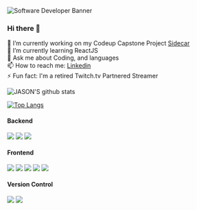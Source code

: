 ![Software Developer Banner](https://user-images.githubusercontent.com/68563183/105087093-37d08880-5a57-11eb-87da-cc418f162aa6.png)


### Hi there 👋

🔭 I’m currently working on my Codeup Capstone Project [Sidecar](https://sidecar.live/ "Sidecar")<br>
🌱 I’m currently learning ReactJS<br>
💬 Ask me about Coding, and languages<br>
📫 How to reach me: [Linkedin](https://www.linkedin.com/in/Carrillo-Jason/ "Linkedin")<br>
⚡ Fun fact: I'm a retired Twitch.tv Partnered Streamer<br>


![JASON'S github stats](https://github-readme-stats.vercel.app/api?username=Jason-Carrillo&show_icons=true&theme=synthwave&count_private=true&hide=stars,issues)



[![Top Langs](https://github-readme-stats.vercel.app/api/top-langs/?username=Jason-Carrillo&theme=synthwave&layout=compact)](https://github.com/Jason-Carrillo/github-readme-stats)


#### Backend
<p float="left">
  <img src="https://img.shields.io/badge/spring%20-%236DB33F.svg?&style=for-the-badge&logo=spring&logoColor=white"/>
  <img src="https://img.shields.io/badge/java-%23ED8B00.svg?&style=for-the-badge&logo=java&logoColor=white"/>
  <img src="https://img.shields.io/badge/mysql-%2300f.svg?&style=for-the-badge&logo=mysql&logoColor=white"/>
</p>

#### Frontend
<p float="left">
  <img src="https://img.shields.io/badge/javascript%20-%23323330.svg?&style=for-the-badge&logo=javascript&logoColor=%23F7DF1E"/>
  <img src="https://img.shields.io/badge/html5%20-%23E34F26.svg?&style=for-the-badge&logo=html5&logoColor=white"/>
  <img src="https://img.shields.io/badge/css3%20-%231572B6.svg?&style=for-the-badge&logo=css3&logoColor=white"/>
  <img src="https://img.shields.io/badge/bootstrap%20-%23563D7C.svg?&style=for-the-badge&logo=bootstrap&logoColor=white"/>
  <img src="https://img.shields.io/badge/jquery%20-%230769AD.svg?&style=for-the-badge&logo=jquery&logoColor=white"/>
</p>

#### Version Control
<p float="left">
  <img src="https://img.shields.io/badge/git%20-%23F05033.svg?&style=for-the-badge&logo=git&logoColor=white"/>
  <img src="https://img.shields.io/badge/github%20-%23121011.svg?&style=for-the-badge&logo=github&logoColor=white"/>
</p>
